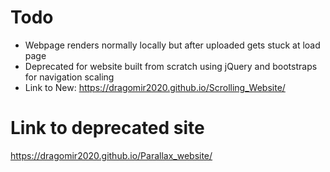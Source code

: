 # Todo
- Webpage renders normally locally but after uploaded gets stuck at load page
- Deprecated for website built from scratch using jQuery and bootstraps for navigation scaling
- Link to New: https://dragomir2020.github.io/Scrolling_Website/

# Link to deprecated site
https://dragomir2020.github.io/Parallax_website/
